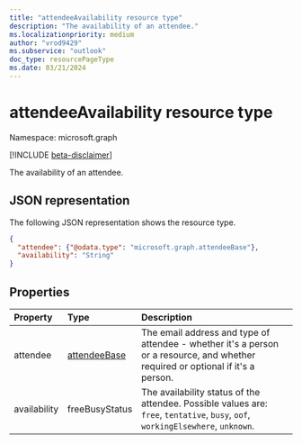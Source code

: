 ```yaml
---
title: "attendeeAvailability resource type"
description: "The availability of an attendee."
ms.localizationpriority: medium
author: "vrod9429"
ms.subservice: "outlook"
doc_type: resourcePageType
ms.date: 03/21/2024
---
```


# attendeeAvailability resource type

Namespace: microsoft.graph

[!INCLUDE [beta-disclaimer](../../includes/beta-disclaimer.md)]

The availability of an attendee.

## JSON representation

The following JSON representation shows the resource type.

<!-- {
  "blockType": "resource",
  "optionalProperties": [

  ],
  "@odata.type": "microsoft.graph.attendeeAvailability"
}-->

```json
{
  "attendee": {"@odata.type": "microsoft.graph.attendeeBase"},
  "availability": "String"
}

```
## Properties
| Property	   | Type	|Description|
|:---------------|:--------|:----------|
|attendee|[attendeeBase](attendeebase.md)|The email address and type of attendee - whether it's a person or a resource, and whether required or optional if it's a person.|
|availability|freeBusyStatus| The availability status of the attendee. Possible values are: `free`, `tentative`, `busy`, `oof`, `workingElsewhere`, `unknown`.|

<!-- uuid: 8fcb5dbc-d5aa-4681-8e31-b001d5168d79
2015-10-25 14:57:30 UTC -->
<!--
{
  "type": "#page.annotation",
  "description": "attendeeAvailability resource",
  "keywords": "",
  "section": "documentation",
  "tocPath": "",
  "suppressions": []
}
-->



